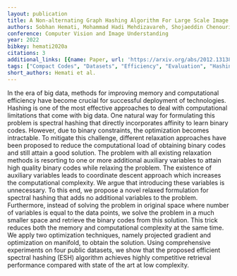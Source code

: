 ```yaml
---
layout: publication
title: A Non-alternating Graph Hashing Algorithm For Large Scale Image Search
authors: Sobhan Hemati, Mohammad Hadi Mehdizavareh, Shojaeddin Chenouri, Hamid R Tizhoosh
conference: Computer Vision and Image Understanding
year: 2022
bibkey: hemati2020a
citations: 3
additional_links: [{name: Paper, url: 'https://arxiv.org/abs/2012.13138'}]
tags: ["Compact Codes", "Datasets", "Efficiency", "Evaluation", "Hashing Methods", "Image Retrieval"]
short_authors: Hemati et al.
---
```

In the era of big data, methods for improving memory and computational
efficiency have become crucial for successful deployment of technologies.
Hashing is one of the most effective approaches to deal with computational
limitations that come with big data. One natural way for formulating this
problem is spectral hashing that directly incorporates affinity to learn binary
codes. However, due to binary constraints, the optimization becomes
intractable. To mitigate this challenge, different relaxation approaches have
been proposed to reduce the computational load of obtaining binary codes and
still attain a good solution. The problem with all existing relaxation methods
is resorting to one or more additional auxiliary variables to attain high
quality binary codes while relaxing the problem. The existence of auxiliary
variables leads to coordinate descent approach which increases the
computational complexity. We argue that introducing these variables is
unnecessary. To this end, we propose a novel relaxed formulation for spectral
hashing that adds no additional variables to the problem. Furthermore, instead
of solving the problem in original space where number of variables is equal to
the data points, we solve the problem in a much smaller space and retrieve the
binary codes from this solution. This trick reduces both the memory and
computational complexity at the same time. We apply two optimization
techniques, namely projected gradient and optimization on manifold, to obtain
the solution. Using comprehensive experiments on four public datasets, we show
that the proposed efficient spectral hashing (ESH) algorithm achieves highly
competitive retrieval performance compared with state of the art at low
complexity.